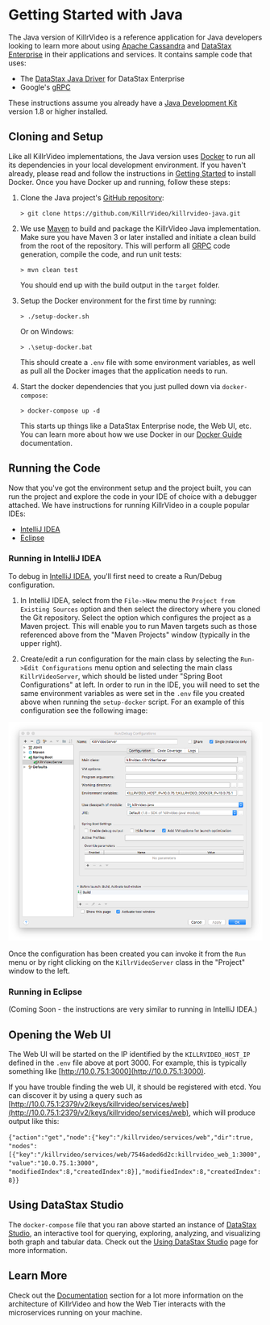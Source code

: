 # Getting Started with Java

The Java version of KillrVideo is a reference application for Java developers looking to
learn more about using [Apache Cassandra][cassandra] and [DataStax Enterprise][dse] in their
applications and services. It contains sample code that uses:

- The [DataStax Java Driver][driver] for DataStax Enterprise
- Google's [gRPC][grpc]

These instructions assume you already have a [Java Development Kit][jdk] version 1.8 or higher installed. 

## Cloning and Setup

Like all KillrVideo implementations, the Java version uses [Docker][docker] to run all its
dependencies in your local development environment. If you haven't already, please read and
follow the instructions in [Getting Started][getting-started] to install Docker. Once you
have Docker up and running, follow these steps:

1. Clone the Java project's [GitHub repository][repo]:
    ```
    > git clone https://github.com/KillrVideo/killrvideo-java.git
    ```
1. We use [Maven][maven] to build and package the KillrVideo Java implementation. Make sure you have Maven 3 or 
later installed and initiate a clean build from the root of the repository. This will perform all [GRPC][grpc]
code generation, compile the code, and run unit tests:
    ```
    > mvn clean test
    ```
    You should end up with the build output in the `target` folder.    

1. Setup the Docker environment for the first time by running:
    ```
    > ./setup-docker.sh
    ```
    Or on Windows:
    ```
    > .\setup-docker.bat
    ```
    This should create a `.env` file with some environment variables, as well as pull all the
    Docker images that the application needs to run.

1. Start the docker dependencies that you just pulled down via `docker-compose`:
    ```
    > docker-compose up -d
    ```
    This starts up things like a DataStax Enterprise node, the Web UI, etc. You can learn
    more about how we use Docker in our [Docker Guide][docker-guide] documentation.
  
## Running the Code

Now that you've got the environment setup and the project built, you can run the project and
explore the code in your IDE of choice with a debugger attached. We have instructions for running KillrVideo 
in a couple popular IDEs:

- [IntelliJ IDEA](#running-in-intellij-idea)
- [Eclipse](#running-in-eclipse)

### Running in IntelliJ IDEA

To debug in [IntelliJ IDEA][idea], you'll first need to create a Run/Debug configuration.

1. In IntelliJ IDEA, select from the `File->New` menu the `Project from Existing Sources` option and then select the
directory where you cloned the Git repository. Select the option which configures the project as a Maven project.
This will enable you to run Maven targets such as those referenced above from the "Maven Projects" window (typically
in the upper right).

1. Create/edit a run configuration for the main class by selecting the `Run->Edit Configurations` menu option and 
selecting the main class `KillrVideoServer`, which should be listed under "Spring Boot Configurations" at left. 
In order to run in the IDE, you will need to set the same environment variables as were set in the `.env` file 
you created above when running the `setup-docker` script. For an example of this configuration see the following image:

![IntelliJ IDEA run configuration](/assets/images/idea-configuration.png)

Once the configuration has been created you can invoke it from the `Run` menu or by right clicking on the 
`KillrVideoServer` class in the "Project" window to the left.

### Running in Eclipse

(Coming Soon - the instructions are very similar to running in IntelliJ IDEA.)

## Opening the Web UI

The Web UI will be started on the IP identified by the `KILLRVIDEO_HOST_IP` defined in the `.env` file above at
port 3000. For example, this is typically something like [http://10.0.75.1:3000](http://10.0.75.1:3000).
 
If you have trouble finding the web UI, it should be registered with etcd. You can discover it by using a query 
such as [http://10.0.75.1:2379/v2/keys/killrvideo/services/web](http://10.0.75.1:2379/v2/keys/killrvideo/services/web),
which will produce output like this:

`
{"action":"get","node":{"key":"/killrvideo/services/web","dir":true,
 "nodes":[{"key":"/killrvideo/services/web/7546aded6d2c:killrvideo_web_1:3000","value":"10.0.75.1:3000",
 "modifiedIndex":8,"createdIndex":8}],"modifiedIndex":8,"createdIndex":8}}
`

## Using DataStax Studio

The `docker-compose` file that you ran above started an instance of [DataStax Studio][studio], 
an interactive tool for querying, exploring, analyzing, and visualizing both graph and tabular data. 
Check out the [Using DataStax Studio][using-studio] page for more information.

## Learn More

Check out the [Documentation][docs] section for a lot more information on the architecture of
KillrVideo and how the Web Tier interacts with the microservices running on your machine.


[cassandra]: http://cassandra.apache.org/
[dse]: http://www.datastax.com/products/datastax-enterprise
[driver]: https://github.com/datastax/java-dse-driver
[grpc]: http://www.grpc.io/
[idea]: https://www.jetbrains.com/idea
[eclipse]: https://www.eclipse.org/
[docker]: https://www.docker.com/
[getting-started]: /getting-started/
[repo]: https://github.com/KillrVideo/killrvideo-java
[docker-guide]: /docs/guides/docker/
[docs]: /docs/
[maven]: https://maven.apache.org/
[jdk]: http://www.oracle.com/technetwork/java/javase/downloads/index.html
[studio]: https://www.datastax.com/products/datastax-studio-and-development-tools
[using-studio]: /docs/guides/datastax-studio/